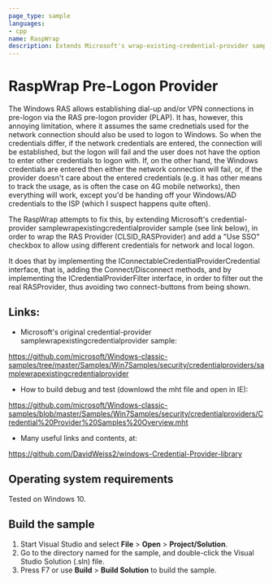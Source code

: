 ```yaml
---
page_type: sample
languages:
- cpp
name: RaspWrap
description: Extends Microsoft's wrap-existing-credential-provider sample to wrap the RAS Provider
---
```


# RaspWrap Pre-Logon Provider

The Windows RAS allows establishing dial-up and/or VPN connections in pre-logon
via the RAS pre-logon provider (PLAP).  It has, however, this annoying limitation,
where it assumes the same crednetials used for the network connection should also
be used to logon to Windows. So when the credentials differ, if the network credentials
are entered, the connection will be established, but the logon will fail and the user
does not have the option to enter other credentials to logon with.  If, on the other
hand, the Windows credentials are entered then either the network connection will fail,
or, if the provider doesn't care about the entered credentials (e.g. it has other means
to track the usage, as is often the case on 4G mobile networks), then everything will
work, except you'd be handing off your Windows/AD credentials to the ISP (which I
suspect happens quite often).

The RaspWrap attempts to fix this, by extending Microsoft's credential-provider
samplewrapexistingcredentialprovider sample (see link below), in order to wrap
the RAS Provider (CLSID_RASProvider) and add a "Use SSO" checkbox to allow
using different credentials for network and local logon.

It does that by implementing the IConnectableCredentialProviderCredential
interface, that is, adding the Connect/Disconnect methods, and by implementing
the ICredentialProviderFilter interface, in order to filter out the real RASProvider,
thus avoiding two connect-buttons from being shown.


## Links:

- Microsoft's original credential-provider samplewrapexistingcredentialprovider sample:

https://github.com/microsoft/Windows-classic-samples/tree/master/Samples/Win7Samples/security/credentialproviders/samplewrapexistingcredentialprovider

- How to build debug and test (downlowd the mht file and open in IE):

https://github.com/microsoft/Windows-classic-samples/blob/master/Samples/Win7Samples/security/credentialproviders/Credential%20Provider%20Samples%20Overview.mht

- Many useful links and contents, at:

https://github.com/DavidWeiss2/windows-Credential-Provider-library

## Operating system requirements

Tested on Windows 10.

## Build the sample

1. Start Visual Studio and select **File** \> **Open** \> **Project/Solution**.
2. Go to the directory named for the sample, and double-click the Visual Studio Solution (.sln) file.
3. Press F7 or use **Build** \> **Build Solution** to build the sample.

